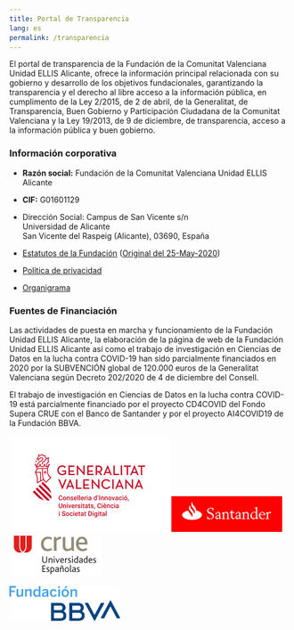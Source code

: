 ```yaml
---
title: Portal de Transparencia
lang: es
permalink: /transparencia
---
```


El portal de transparencia de la Fundación de la Comunitat Valenciana Unidad ELLIS Alicante, ofrece la información principal relacionada con su gobierno y desarrollo de los objetivos fundacionales, garantizando la transparencia y el derecho al libre acceso a la información pública, en cumplimento de la Ley 2/2015, de 2 de abril, de la Generalitat, de Transparencia, Buen Gobierno y Participación Ciudadana de la Comunitat Valenciana y la Ley 19/2013, de 9 de diciembre, de transparencia, acceso a la información pública y buen gobierno.

### Información corporativa

* **Razón social:** Fundación de la Comunitat Valenciana Unidad ELLIS Alicante

* **CIF:**  G01601129

* Dirección Social: Campus de San Vicente s/n<br>
  Universidad de Alicante<br>
  San Vicente del Raspeig (Alicante), 03690, España

* [Estatutos de la Fundación](statutes.es.md) ([Original del 25-May-2020](EstatutosOriginal.pdf))

* [Política de privacidad](privacy.en.md)

* [Organigrama](governance.en.md)

  
### Fuentes de Financiación

Las actividades de puesta en marcha y funcionamiento de la Fundación Unidad ELLIS Alicante, la elaboración de la página de web de la Fundación Unidad ELLIS Alicante así como el trabajo de investigación en Ciencias de Datos en la lucha contra COVID-19 han sido parcialmente financiados en 2020 por la SUBVENCIÓN global de 120.000 euros de la Generalitat Valenciana según Decreto 202/2020 de 4 de diciembre del Consell. 

El trabajo de investigación en Ciencias de Datos en la lucha contra COVID-19 está parcialmente financiado por el proyecto CD4COVID del Fondo Supera CRUE con el Banco de Santander y por el proyecto AI4COVID19 de la Fundación BBVA.

![logoGeneralitat](../assets/logoGeneralitat.png)<img src="../assets/logoSantander.png" alt="logoSantander" style="zoom:50%;" /><img src="../assets/logoCRUE.png" alt="logoCRUE" style="zoom:50%;" />

<img src="../assets/logoFBBVA.png" alt="logoFBBVA" style="zoom:50%;" />

